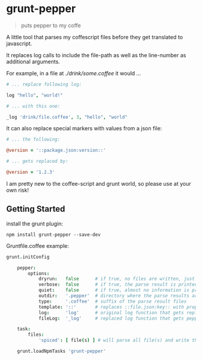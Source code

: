 # grunt-pepper

> puts pepper to my coffe

A little tool that parses my coffescript files before they get translated to javascript.

It replaces log calls to include the file-path as well as the line-number as additional arguments.

For example, in a file at *./drink/some.coffee* it would ...
```coffee
# ... replace following log:

log "hello", "world!"

# ... with this one:

_log 'drink/file.coffee', 3, "hello", "world"

```

It can also replace special markers with values from a json file:

```coffee
# ... the following:

@version = '::package.json:version::'

# ... gets replaced by:

@version = '1.2.3'
```

I am pretty new to the coffee-script and grunt world,
so please use at your own risk!

## Getting Started

install the grunt plugin:

```shell
npm install grunt-pepper --save-dev
```

Gruntfile.coffee example:

```coffee
grunt.initConfig

    pepper:
        options:
            dryrun:   false      # if true, no files are written, just prints what would be done
            verbose:  false      # if true, the parse result is printed to stdout
            quiet:    false      # if true, almost no information is printed
            outdir:   '.pepper'  # directory where the parse results are written to
            type:     '.coffee'  # suffix of the parse result files
            template: '::'       # replaces ::file.json:key:: with property key of object in file.json. set to false to disable templating
            log:      'log'      # original log function that gets replaced
            fileLog:  '_log'     # replaced log function that gets peppered with two additional (file-path and line-number) arguments

    task:
        files:
            'spiced': [ file(s) ] # will parse all file(s) and write the result to file '.pepper/spiced.coffee'

    grunt.loadNpmTasks 'grunt-pepper'
```
